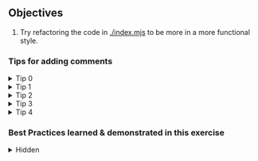 ## Objectives

1. Try refactoring the code in [./index.mjs](./index.mjs) to be more in a more functional style.

### Tips for adding comments

<details>
  <summary>Tip 0</summary>

- Comment out the imperative code in the `doX` function of the functions.
- See what new code Copilot suggests after the commented out code.
</details>

<details>
  <summary>Tip 1</summary>

- If no useful suggestions are made, try giving Copilot additional context, e.g. start typing:
  - `const doubled =` and see what suggestions are made.
</details>

<details>
  <summary>Tip 2</summary>

- If you are still not getting useful suggestions, try giving Copilot even more context, e.g. start typing:
  - `const doubled = numbers.map(` and see what suggestions are made.
</details>

<details>
  <summary>Tip 3</summary>

- repeat the process in tips0-2 for the `doY` function and the `doZ` function.
- Try to identify the functional high-order function which matches the imperative code.  
</details>

<details>
  <summary>Tip 4</summary>

- Try to compute new transformations on the data (`numbers`), e.g.:
  - `const even = `
  - `const quadrupled = `
  - ...
</details>

### Best Practices learned & demonstrated in this exercise

<details>
<summary>Hidden</summary>

1. Use functional high-order functions to transform data, not imperative loops.
2. Provide Copilot better context data by using meaningful variable names e.g.: (`const even = `).
</details>
